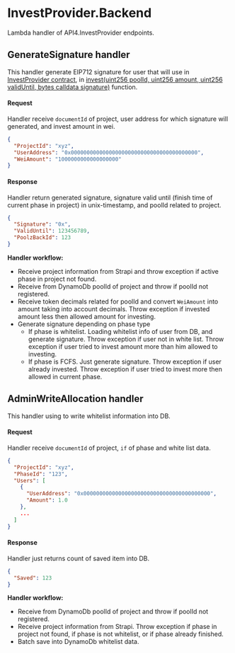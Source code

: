 # InvestProvider.Backend

Lambda handler of API4.InvestProvider endpoints.

## GenerateSignature handler
This handler generate EIP712 signature for user that will use in [InvestProvider contract](https://github.com/The-Poolz/LockDealNFT.InvestProvider), in [invest(uint256 poolId, uint256 amount, uint256 validUntil, bytes calldata signature)](https://github.com/The-Poolz/LockDealNFT.InvestProvider?tab=readme-ov-file#investing-with-erc20-tokens) function.

#### Request
Handler receive `documentId` of project, user address for which signature will generated, and invest amount in wei.
```json
{
  "ProjectId": "xyz",
  "UserAddress": "0x0000000000000000000000000000000000000000",
  "WeiAmount": "1000000000000000000"
}
```

#### Response
Handler return generated signature, signature valid until (finish time of current phase in project) in unix-timestamp, and poolId related to project.
```json
{
  "Signature": "0x",
  "ValidUntil": 123456789,
  "PoolzBackId": 123
}
```

**Handler workflow:**
- Receive project information from Strapi and throw exception if active phase in project not found.
- Receive from DynamoDb poolId of project and throw if poolId not registered.
- Receive token decimals related for poolId and convert `WeiAmount` into amount taking into account decimals. Throw exception if invested amount less then allowed amount for investing.
- Generate signature depending on phase type
  - If phase is whitelist. Loading whitelist info of user from DB, and generate signature. Throw exception if user not in white list. Throw exception if user tried to invest amount more than him allowed to investing.
  - If phase is FCFS. Just generate signature. Throw exception if user already invested. Throw exception if user tried to invest more then allowed in current phase.

## AdminWriteAllocation handler
This handler using to write whitelist information into DB.

#### Request
Handler receive `documentId` of project, `if` of phase and white list data.
```json
{
  "ProjectId": "xyz",
  "PhaseId": "123",
  "Users": [
    {
      "UserAddress": "0x0000000000000000000000000000000000000000",
      "Amount": 1.0
    },
    ...
  ]
}
```

#### Response
Handler just returns count of saved item into DB.
```json
{
  "Saved": 123
}
```

**Handler workflow:**
- Receive from DynamoDb poolId of project and throw if poolId not registered.
- Receive project information from Strapi. Throw exception if phase in project not found, if phase is not whitelist, or if phase already finished.
- Batch save into DynamoDb whitelist data.
